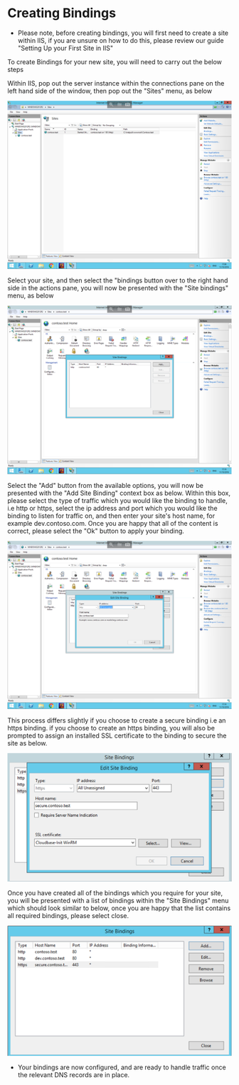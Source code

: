 # Creating Bindings

* Please note, before creating bindings, you will first need to create a site within IIS, if you are unsure on how to do this, please review our guide "Setting Up your First Site in IIS"
 

To create Bindings for your new site, you will need to carry out the below steps

Within IIS, pop out the server instance within the connections pane on the left hand side of the window, then pop out the "Sites" menu, as below

![IIS sites](files/bindings/site.PNG)

Select your site, and then select the "bindings button over to the right hand side in the actions pane, you will now be presented with the "Site bindings" menu, as below

![bindings menu](files/bindings/bindings.PNG)

Select the "Add" button from the available options, you will now be presented with the "Add Site Binding" context box as below. Within this box, please select the type of traffic which you would like the binding to handle, i.e http or https, 
select the ip address and port which you would like the binding to listen for traffic on, and then enter your site's host name, for example dev.contoso.com.
Once you are happy that all of the content is correct, please select the "Ok" button to apply your binding.

![Binding added](files/bindings/addbindingcomplete.PNG)

This process differs slightly if you choose to create a secure binding i.e an https binding. if you choose to create an https binding, you will also be prompted to assign an installed SSL certificate to the binding to secure the site as below.

![SSL on Binding](files/bindings/addsecurebindingtrimmed.png)

Once you have created all of the bindings which you require for your site, you will be presented with a list of bindings within the "Site Bindings" menu which should look similar to below, once you are happy that the list contains all required bindings, please select close.

![Bindings in place](files/bindings/bindings3trimmed.png)

* Your bindings are now configured, and are ready to handle traffic once the relevant DNS records are in place.
